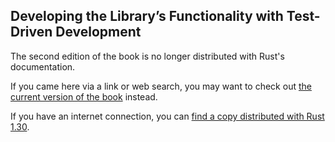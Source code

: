 ## Developing the Library’s Functionality with Test-Driven Development

The second edition of the book is no longer distributed with Rust's documentation.

If you came here via a link or web search, you may want to check out [the current
version of the book](../ch12-04-testing-the-librarys-functionality.md) instead.

If you have an internet connection, you can [find a copy distributed with
Rust
1.30](https://doc.rust-lang.org/1.30.0/book/second-edition/ch12-04-testing-the-librarys-functionality.html).